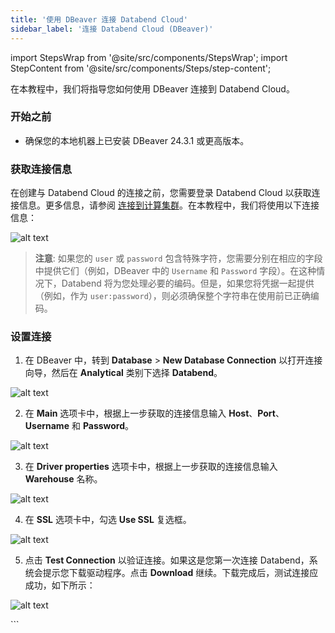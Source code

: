 ```yaml
---
title: '使用 DBeaver 连接 Databend Cloud'
sidebar_label: '连接 Databend Cloud (DBeaver)'
---
```

import StepsWrap from '@site/src/components/StepsWrap';
import StepContent from '@site/src/components/Steps/step-content';

在本教程中，我们将指导您如何使用 DBeaver 连接到 Databend Cloud。

<StepsWrap>
<StepContent number="1">

### 开始之前

- 确保您的本地机器上已安装 DBeaver 24.3.1 或更高版本。

</StepContent>
<StepContent number="2">

### 获取连接信息

在创建与 Databend Cloud 的连接之前，您需要登录 Databend Cloud 以获取连接信息。更多信息，请参阅 [连接到计算集群](/guides/cloud/using-databend-cloud/warehouses#connecting)。在本教程中，我们将使用以下连接信息：

![alt text](@site/static/img/connect/dbeaver-connect-info.png)
> **注意**:
> 如果您的 `user` 或 `password` 包含特殊字符，您需要分别在相应的字段中提供它们（例如，DBeaver 中的 `Username` 和 `Password` 字段）。在这种情况下，Databend 将为您处理必要的编码。但是，如果您将凭据一起提供（例如，作为 `user:password`），则必须确保整个字符串在使用前已正确编码。

</StepContent>
<StepContent number="3">

### 设置连接

1. 在 DBeaver 中，转到 **Database** > **New Database Connection** 以打开连接向导，然后在 **Analytical** 类别下选择 **Databend**。

![alt text](@site/static/img/connect/dbeaver-analytical.png)

2. 在 **Main** 选项卡中，根据上一步获取的连接信息输入 **Host**、**Port**、**Username** 和 **Password**。

![alt text](@site/static/img/connect/dbeaver-main-tab.png)

3. 在 **Driver properties** 选项卡中，根据上一步获取的连接信息输入 **Warehouse** 名称。

![alt text](@site/static/img/connect/dbeaver-driver-properties.png)

4. 在 **SSL** 选项卡中，勾选 **Use SSL** 复选框。

![alt text](@site/static/img/connect/dbeaver-use-ssl.png)

5. 点击 **Test Connection** 以验证连接。如果这是您第一次连接 Databend，系统会提示您下载驱动程序。点击 **Download** 继续。下载完成后，测试连接应成功，如下所示：

![alt text](@site/static/img/connect/dbeaver-cloud-success.png)

</StepContent>
</StepsWrap>
```